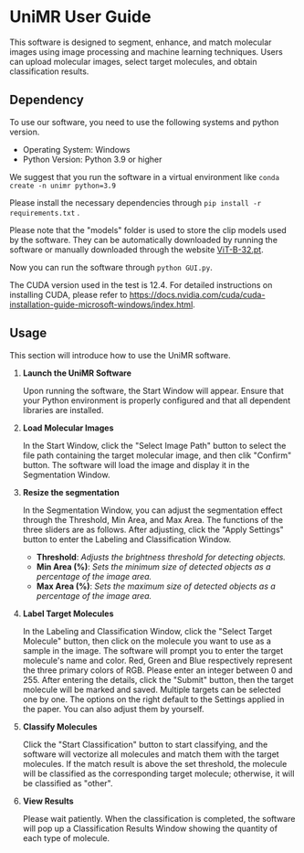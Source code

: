 # UniMR User Guide

This software is designed to segment, enhance, and match molecular images using image processing and machine learning techniques. Users can upload molecular images, select target molecules, and obtain classification results.

## Dependency

To use our software, you need to use the following systems and python version.

- Operating System: Windows
- Python Version: Python 3.9 or higher

We suggest that you run the software in a virtual environment like `conda create -n unimr python=3.9` 

Please install the necessary dependencies through `pip install -r requirements.txt` .

Please note that the "models" folder is used to store the clip models used by the software. They can be automatically downloaded by running the software or manually downloaded through the website [ViT-B-32.pt](https://openaipublic.azureedge.net/clip/models/40d365715913c9da98579312b702a82c18be219cc2a73407c4526f58eba950af/ViT-B-32.pt).

Now you can run the software through `python GUI.py`.

The CUDA version used in the test is 12.4. For detailed instructions on installing CUDA, please refer to https://docs.nvidia.com/cuda/cuda-installation-guide-microsoft-windows/index.html.

## Usage

This section will introduce how to use the UniMR software.

1. **Launch the UniMR Software**

   Upon running the software, the Start Window will appear. Ensure that your Python environment is properly configured and that all dependent libraries are installed.

2. **Load Molecular Images**

   In the Start Window, click the "Select Image Path" button to select the file path containing the target molecular image, and then clik "Confirm" button. The software will load the image and display it in the Segmentation Window.

3. **Resize the segmentation**

   In the Segmentation Window, you can adjust the segmentation effect through the Threshold, Min Area, and Max Area. The functions of the three sliders are as follows. After adjusting, click the "Apply Settings" button to enter the Labeling and Classification Window.

   + **Threshold**: *Adjusts the brightness threshold for detecting objects.*
   + **Min Area (%)**: *Sets the minimum size of detected objects as a percentage of the image area.*
   + **Max Area (%)**: *Sets the maximum size of detected objects as a percentage of the image area.*

4. **Label Target Molecules**

   In the Labeling and Classification Window, click the "Select Target Molecule" button, then click on the molecule you want to use as a sample in the image. The software will prompt you to enter the target molecule's name and color. Red, Green and Blue respectively represent the three primary colors of RGB. Please enter an integer between 0 and 255. After entering the details, click the "Submit" button, then the target molecule will be marked and saved. Multiple targets can be selected one by one. The options on the right default to the Settings applied in the paper. You can also adjust them by yourself. 

5. **Classify Molecules**

   Click the "Start Classification" button to start classifying, and the software will vectorize all molecules and match them with the target molecules. If the match result is above the set threshold, the molecule will be classified as the corresponding target molecule; otherwise, it will be classified as "other".

6. **View Results**

   Please wait patiently. When the classification is completed, the software will pop up a Classification Results Window showing the quantity of each type of molecule.
